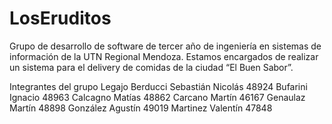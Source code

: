 # LosEruditos
Grupo de desarrollo de software de tercer año de ingeniería en sistemas de información de la UTN Regional Mendoza.
Estamos encargados de realizar un sistema para el delivery de comidas de la ciudad “El Buen Sabor”.

Integrantes del grupo                    Legajo
Berducci Sebastián Nicolás                48924
Bufarini Ignacio                          48963
Calcagno Matías                           48862
Carcano Martín                            46167
Genaulaz Martín                           48898
González Agustín                          49019
Martinez Valentín                         47848
